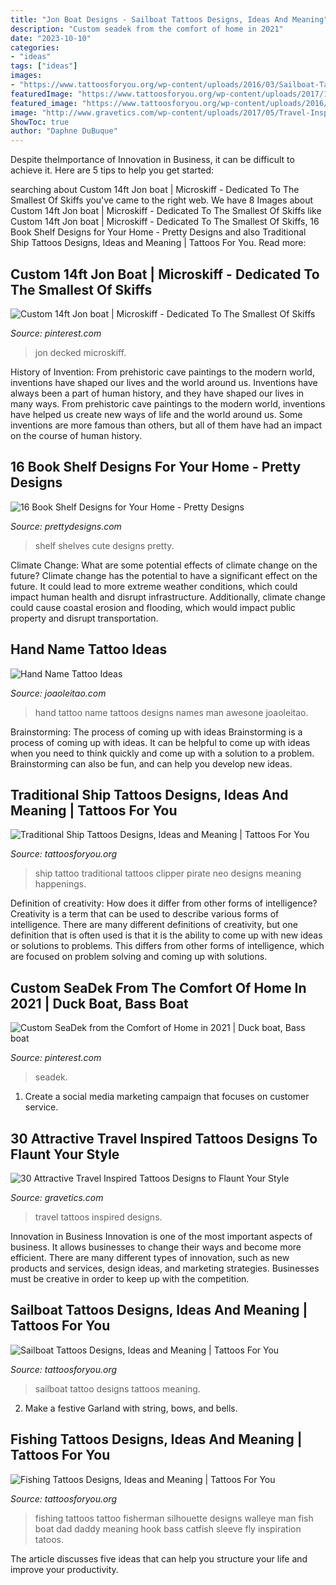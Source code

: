 ```yaml
---
title: "Jon Boat Designs - Sailboat Tattoos Designs, Ideas And Meaning"
description: "Custom seadek from the comfort of home in 2021"
date: "2023-10-10"
categories:
- "ideas"
tags: ["ideas"]
images:
- "https://www.tattoosforyou.org/wp-content/uploads/2016/03/Sailboat-Tattoo-Designs.jpg"
featuredImage: "https://www.tattoosforyou.org/wp-content/uploads/2017/12/Fishing-Tattoos.jpg"
featured_image: "https://www.tattoosforyou.org/wp-content/uploads/2016/03/Sailboat-Tattoo-Designs.jpg"
image: "http://www.gravetics.com/wp-content/uploads/2017/05/Travel-Inspired-Tattoos-traveltattoos.jpg"
ShowToc: true
author: "Daphne DuBuque"
---
```



Despite theImportance of Innovation in Business, it can be difficult to achieve it. Here are 5 tips to help you get started: 

	

		
searching about Custom 14ft Jon boat | Microskiff - Dedicated To The Smallest Of Skiffs you've came to the right web. We have 8 Images about Custom 14ft Jon boat | Microskiff - Dedicated To The Smallest Of Skiffs like Custom 14ft Jon boat | Microskiff - Dedicated To The Smallest Of Skiffs, 16 Book Shelf Designs for Your Home - Pretty Designs and also Traditional Ship Tattoos Designs, Ideas and Meaning | Tattoos For You. Read more:
		
    
## Custom 14ft Jon Boat | Microskiff - Dedicated To The Smallest Of Skiffs

<img loading=lazy src="https://i.pinimg.com/736x/b5/c6/fe/b5c6fee3869dd7d99525435c9b046aef.jpg" onerror="this.onerror=null;this.src='https://tse4.mm.bing.net/th?id=OIP.1JA1dNIrXwishrU7WgyklgHaJ3&amp;pid=15.1';" alt="Custom 14ft Jon boat | Microskiff - Dedicated To The Smallest Of Skiffs">

_Source: pinterest.com_

>jon decked microskiff. 

	

History of Invention: From prehistoric cave paintings to the modern world, inventions have shaped our lives and the world around us.
Inventions have always been a part of human history, and they have shaped our lives in many ways. From prehistoric cave paintings to the modern world, inventions have helped us create new ways of life and the world around us. Some inventions are more famous than others, but all of them have had an impact on the course of human history.

    
## 16 Book Shelf Designs For Your Home - Pretty Designs

<img loading=lazy src="http://www.prettydesigns.com/wp-content/uploads/2014/10/Cute-Book-Shelves.jpg" onerror="this.onerror=null;this.src='https://tse4.mm.bing.net/th?id=OIP.NfW3fs-KjpCkdNMnJqktBQHaMi&amp;pid=15.1';" alt="16 Book Shelf Designs for Your Home - Pretty Designs">

_Source: prettydesigns.com_

>shelf shelves cute designs pretty. 

	

Climate Change: What are some potential effects of climate change on the future?
Climate change has the potential to have a significant effect on the future. It could lead to more extreme weather conditions, which could impact human health and disrupt infrastructure. Additionally, climate change could cause coastal erosion and flooding, which would impact public property and disrupt transportation.

    
## Hand Name Tattoo Ideas

<img loading=lazy src="https://www.joaoleitao.com/tattoo-name/wp-content/uploads/name-design-tattoo-hand-man.jpg" onerror="this.onerror=null;this.src='https://tse1.mm.bing.net/th?id=OIP.R4VRyu_bEc-txM-v22rs3QHaJ4&amp;pid=15.1';" alt="Hand Name Tattoo Ideas">

_Source: joaoleitao.com_

>hand tattoo name tattoos designs names man awesone joaoleitao. 

	

Brainstorming: The process of coming up with ideas
Brainstorming is a process of coming up with ideas. It can be helpful to come up with ideas when you need to think quickly and come up with a solution to a problem. Brainstorming can also be fun, and can help you develop new ideas.

    
## Traditional Ship Tattoos Designs, Ideas And Meaning | Tattoos For You

<img loading=lazy src="https://www.tattoosforyou.org/wp-content/uploads/2016/02/Traditional-Clipper-Ship-Tattoo.jpg" onerror="this.onerror=null;this.src='https://tse4.mm.bing.net/th?id=OIP.7O4Sz649VLOEpL4jYPtWhgHaJ4&amp;pid=15.1';" alt="Traditional Ship Tattoos Designs, Ideas and Meaning | Tattoos For You">

_Source: tattoosforyou.org_

>ship tattoo traditional tattoos clipper pirate neo designs meaning happenings. 

	

Definition of creativity: How does it differ from other forms of intelligence?
Creativity is a term that can be used to describe various forms of intelligence. There are many different definitions of creativity, but one definition that is often used is that it is the ability to come up with new ideas or solutions to problems. This differs from other forms of intelligence, which are focused on problem solving and coming up with solutions.

    
## Custom SeaDek From The Comfort Of Home In 2021 | Duck Boat, Bass Boat

<img loading=lazy src="https://i.pinimg.com/736x/2e/f7/d2/2ef7d2e62327b5f34da9e72eba17a4c2.jpg" onerror="this.onerror=null;this.src='https://tse1.mm.bing.net/th?id=OIP.mjay_9xVYsJZYFqN87zpCwHaJ3&amp;pid=15.1';" alt="Custom SeaDek from the Comfort of Home in 2021 | Duck boat, Bass boat">

_Source: pinterest.com_

>seadek. 

	

1. Create a social media marketing campaign that focuses on customer service.

    
## 30 Attractive Travel Inspired Tattoos Designs To Flaunt Your Style

<img loading=lazy src="http://www.gravetics.com/wp-content/uploads/2017/05/Travel-Inspired-Tattoos-traveltattoos.jpg" onerror="this.onerror=null;this.src='https://tse1.mm.bing.net/th?id=OIP.yTyGJTRYgikZIdKT6xT1YQHaHa&amp;pid=15.1';" alt="30 Attractive Travel Inspired Tattoos Designs to Flaunt Your Style">

_Source: gravetics.com_

>travel tattoos inspired designs. 

	

Innovation in Business
Innovation is one of the most important aspects of business. It allows businesses to change their ways and become more efficient. There are many different types of innovation, such as new products and services, design ideas, and marketing strategies. Businesses must be creative in order to keep up with the competition.

    
## Sailboat Tattoos Designs, Ideas And Meaning | Tattoos For You

<img loading=lazy src="https://www.tattoosforyou.org/wp-content/uploads/2016/03/Sailboat-Tattoo-Designs.jpg" onerror="this.onerror=null;this.src='https://tse3.mm.bing.net/th?id=OIP.1s7mZFQrKOvxPM58fg2ytgHaJ4&amp;pid=15.1';" alt="Sailboat Tattoos Designs, Ideas and Meaning | Tattoos For You">

_Source: tattoosforyou.org_

>sailboat tattoo designs tattoos meaning. 

	

2. Make a festive Garland with string, bows, and bells.

    
## Fishing Tattoos Designs, Ideas And Meaning | Tattoos For You

<img loading=lazy src="https://www.tattoosforyou.org/wp-content/uploads/2017/12/Fishing-Tattoos.jpg" onerror="this.onerror=null;this.src='https://tse1.mm.bing.net/th?id=OIP.n9BLXxVgdIS6OXCDGv0nzwHaNL&amp;pid=15.1';" alt="Fishing Tattoos Designs, Ideas and Meaning | Tattoos For You">

_Source: tattoosforyou.org_

>fishing tattoos tattoo fisherman silhouette designs walleye man fish boat dad daddy meaning hook bass catfish sleeve fly inspiration tatoos. 

	

The article discusses five ideas that can help you structure your life and improve your productivity.

